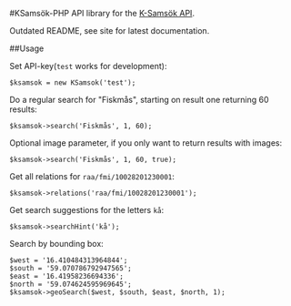 #KSamsök-PHP
API library for the [K-Samsök API][0].

Outdated README, see site for latest documentation.

##Usage

Set API-key(`test` works for development):

`$ksamsok = new KSamsok('test');`

Do a regular search for "Fiskmås", starting on result one returning 60 results:

`$ksamsok->search('Fiskmås', 1, 60);`

Optional image parameter, if you only want to return results with images:

`$ksamsok->search('Fiskmås', 1, 60, true);`

Get all relations for `raa/fmi/10028201230001`:

`$ksamsok->relations('raa/fmi/10028201230001');`

Get search suggestions for the letters `kå`:

`$ksamsok->searchHint('kå');`

Search by bounding box:
    
    $west = '16.410484313964844';
    $south = '59.070786792947565';
    $east = '16.41958236694336';
    $north = '59.074624595969645';
    $ksamsok->geoSearch($west, $south, $east, $north, 1);


[0]: http://www.ksamsok.se/in-english/